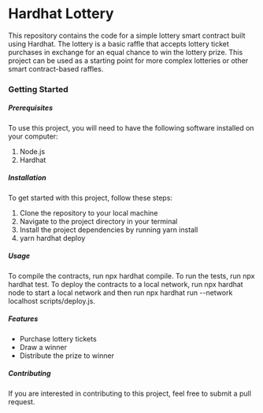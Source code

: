 # Hardhat Lottery

This repository contains the code for a simple lottery smart contract built using Hardhat. The lottery is a basic raffle that accepts lottery ticket purchases in exchange for an equal chance to win the lottery prize. This project can be used as a starting point for more complex lotteries or other smart contract-based raffles.

### Getting Started
##### Prerequisites
To use this project, you will need to have the following software installed on your computer:

1. Node.js
2. Hardhat

##### Installation
To get started with this project, follow these steps:

1. Clone the repository to your local machine
2. Navigate to the project directory in your terminal
3. Install the project dependencies by running yarn install
4. yarn hardhat deploy

##### Usage
To compile the contracts, run npx hardhat compile. To run the tests, run npx hardhat test. To deploy the contracts to a local network, run npx hardhat node to start a local network and then run npx hardhat run --network localhost scripts/deploy.js.

##### Features
- Purchase lottery tickets
- Draw a winner
- Distribute the prize to winner

##### Contributing
If you are interested in contributing to this project, feel free to submit a pull request.

